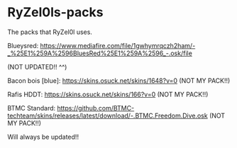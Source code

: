 # RyZel0ls-packs
The packs that RyZel0l uses.


Blueysred:
https://www.mediafire.com/file/1gwhymrqczh2ham/-_%25E1%259A%2596BluesRed%25E1%259A%2596_-.osk/file 

(NOT UPDATED!! ^^)

Bacon bois [blue]: https://skins.osuck.net/skins/1648?v=0 
(NOT MY PACK!!) 

Rafis HDDT: https://skins.osuck.net/skins/166?v=0
(NOT MY PACK!!)

BTMC Standard: https://github.com/BTMC-techteam/skins/releases/latest/download/-.BTMC.Freedom.Dive.osk
(NOT MY PACK!!)

Will always be updated!!
